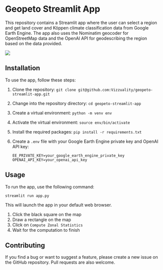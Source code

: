 # Geopeto Streamlit App

This repository contains a Streamlit app where the user can select a region and get land cover and Köppen climate classification data from Google Earth Engine. The app also uses the Nominatim geocoder for OpenStreetMap data and the OpenAI API for geodescribing the region based on the data provided.

![](images/demo.gif)

## Installation

To use the app, follow these steps:

1. Clone the repository: `git clone git@github.com:Vizzuality/geopeto-streamlit-app.git`
2. Change into the repository directory: `cd geopeto-streamlit-app`
3. Create a virtual environment: `python -m venv env`
4. Activate the virtual environment: `source env/bin/activate`
5. Install the required packages: `pip install -r requirements.txt`
6. Create a `.env` file with your Google Earth Engine private key and OpenAI API key:

    ```
    EE_PRIVATE_KEY=your_google_earth_engine_private_key
    OPENAI_API_KEY=your_openai_api_key
    ```

## Usage

To run the app, use the following command:

```
streamlit run app.py
```

This will launch the app in your default web browser.

1. Click the black square on the map
2. Draw a rectangle on the map
3. Click on `Compute Zonal Statistics`
4. Wait for the computation to finish

## Contributing

If you find a bug or want to suggest a feature, please create a new issue on the GitHub repository. Pull requests are also welcome.


